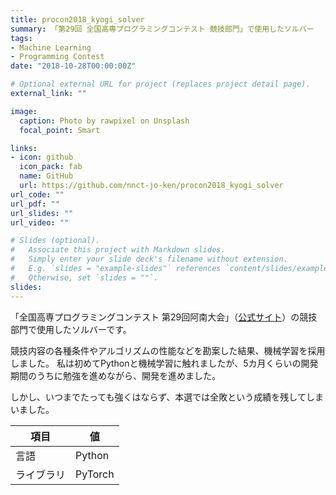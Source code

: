 ```yaml
---
title: procon2018_kyogi_solver
summary: 「第29回 全国高専プログラミングコンテスト 競技部門」で使用したソルバー
tags:
- Machine Learning
- Programming Contest
date: "2018-10-28T00:00:00Z"

# Optional external URL for project (replaces project detail page).
external_link: ""

image:
  caption: Photo by rawpixel on Unsplash
  focal_point: Smart

links:
- icon: github
  icon_pack: fab
  name: GitHub
  url: https://github.com/nnct-jo-ken/procon2018_kyogi_solver
url_code: ""
url_pdf: ""
url_slides: ""
url_video: ""

# Slides (optional).
#   Associate this project with Markdown slides.
#   Simply enter your slide deck's filename without extension.
#   E.g. `slides = "example-slides"` references `content/slides/example-slides.md`.
#   Otherwise, set `slides = ""`.
slides:
---
```


「全国高専プログラミングコンテスト 第29回阿南大会」（[公式サイト](http://www.procon.gr.jp/?page_id=64541)）の競技部門で使用したソルバーです。

競技内容の各種条件やアルゴリズムの性能などを勘案した結果、機械学習を採用しました。
私は初めてPythonと機械学習に触れましたが、5カ月くらいの開発期間のうちに勉強を進めながら、開発を進めました。

しかし、いつまでたっても強くはならず、本選では全敗という成績を残してしまいました。

| 項目 |  値  |
| ---- | ---- |
| 言語 | Python |
| ライブラリ | PyTorch |
